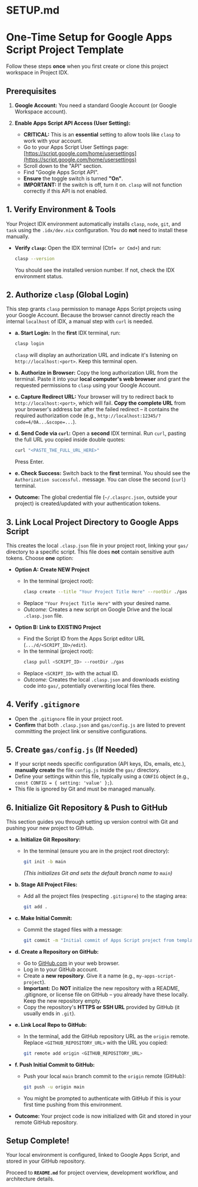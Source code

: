 # SETUP.md

# One-Time Setup for Google Apps Script Project Template

Follow these steps **once** when you first create or clone this project workspace in Project IDX.

## Prerequisites

1.  **Google Account:** You need a standard Google Account (or Google Workspace account).

2.  **Enable Apps Script API Access (User Setting):**
    - **CRITICAL:** This is an **essential** setting to allow tools like `clasp` to work with your account.
    - Go to your Apps Script User Settings page:
      [https://script.google.com/home/usersettings](https://script.google.com/home/usersettings)
    - Scroll down to the "API" section.
    - Find "Google Apps Script API".
    - **Ensure** the toggle switch is turned **"On"**.
    - **IMPORTANT:** If the switch is off, turn it on. `clasp` will not function correctly if this API is not enabled.

## 1. Verify Environment & Tools

Your Project IDX environment automatically installs `clasp`, `node`, `git`, and `task` using the `.idx/dev.nix` configuration. You do **not** need to install these manually.

- **Verify `clasp`:** Open the IDX terminal (Ctrl+` or Cmd+`) and run:
  ```bash
  clasp --version
  ```
  You should see the installed version number. If not, check the IDX environment status.

## 2. Authorize `clasp` (Global Login)

This step grants `clasp` permission to manage Apps Script projects using your Google Account. Because the browser cannot directly reach the internal `localhost` of IDX, a manual step with `curl` is needed.

- **a. Start Login:** In the **first** IDX terminal, run:

  ```bash
  clasp login
  ```

  `clasp` will display an authorization URL and indicate it's listening on `http://localhost:<port>`. Keep this terminal open.

- **b. Authorize in Browser:** Copy the long authorization URL from the terminal. Paste it into your **local computer's web browser** and grant the requested permissions to `clasp` using your Google Account.

- **c. Capture Redirect URL:** Your browser will try to redirect back to `http://localhost:<port>`, which will fail. **Copy the complete URL** from your browser's address bar after the failed redirect – it contains the required authorization code (e.g., `http://localhost:12345/?code=4/0A...&scope=...`).

- **d. Send Code via `curl`:** Open a **second** IDX terminal. Run `curl`, pasting the full URL you copied inside double quotes:

  ```bash
  curl "<PASTE_THE_FULL_URL_HERE>"
  ```

  Press Enter.

- **e. Check Success:** Switch back to the **first** terminal. You should see the `Authorization successful.` message. You can close the second (`curl`) terminal.

- **Outcome:** The global credential file (`~/.clasprc.json`, outside your project) is created/updated with your authentication tokens.

## 3. Link Local Project Directory to Google Apps Script

This creates the local `.clasp.json` file in your project root, linking your `gas/` directory to a specific script. This file does **not** contain sensitive auth tokens. Choose **one** option:

- **Option A: Create NEW Project**

  - In the terminal (project root):
    ```bash
    clasp create --title "Your Project Title Here" --rootDir ./gas
    ```
  - Replace `"Your Project Title Here"` with your desired name.
  - _Outcome:_ Creates a new script on Google Drive and the local `.clasp.json` file.

- **Option B: Link to EXISTING Project**
  - Find the Script ID from the Apps Script editor URL (`.../d/<SCRIPT_ID>/edit`).
  - In the terminal (project root):
    ```bash
    clasp pull <SCRIPT_ID> --rootDir ./gas
    ```
  - Replace `<SCRIPT_ID>` with the actual ID.
  - _Outcome:_ Creates the local `.clasp.json` and downloads existing code into `gas/`, potentially overwriting local files there.

## 4. Verify `.gitignore`

- Open the `.gitignore` file in your project root.
- **Confirm** that both `.clasp.json` and `gas/config.js` are listed to prevent committing the project link or sensitive configurations.

## 5. Create `gas/config.js` (If Needed)

- If your script needs specific configuration (API keys, IDs, emails, etc.), **manually create** the file `config.js` inside the `gas/` directory.
- Define your settings within this file, typically using a `CONFIG` object (e.g., `const CONFIG = { setting: 'value' };`).
- This file is ignored by Git and must be managed manually.

## 6. Initialize Git Repository & Push to GitHub

This section guides you through setting up version control with Git and pushing your new project to GitHub.

- **a. Initialize Git Repository:**

  - In the terminal (ensure you are in the project root directory):
    ```bash
    git init -b main
    ```
    _(This initializes Git and sets the default branch name to `main`)_

- **b. Stage All Project Files:**

  - Add all the project files (respecting `.gitignore`) to the staging area:
    ```bash
    git add .
    ```

- **c. Make Initial Commit:**

  - Commit the staged files with a message:
    ```bash
    git commit -m "Initial commit of Apps Script project from template"
    ```

- **d. Create a Repository on GitHub:**

  - Go to [GitHub.com](https://github.com) in your web browser.
  - Log in to your GitHub account.
  - Create a **new repository**. Give it a name (e.g., `my-apps-script-project`).
  - **Important:** Do **NOT** initialize the new repository with a README, .gitignore, or license file on GitHub – you already have these locally. Keep the new repository empty.
  - Copy the repository's **HTTPS or SSH URL** provided by GitHub (it usually ends in `.git`).

- **e. Link Local Repo to GitHub:**

  - In the terminal, add the GitHub repository URL as the `origin` remote. Replace `<GITHUB_REPOSITORY_URL>` with the URL you copied:
    ```bash
    git remote add origin <GITHUB_REPOSITORY_URL>
    ```

- **f. Push Initial Commit to GitHub:**

  - Push your local `main` branch commit to the `origin` remote (GitHub):
    ```bash
    git push -u origin main
    ```
  - You might be prompted to authenticate with GitHub if this is your first time pushing from this environment.

- **Outcome:** Your project code is now initialized with Git and stored in your remote GitHub repository.

## Setup Complete!

Your local environment is configured, linked to Google Apps Script, and stored in your GitHub repository.

Proceed to **`README.md`** for project overview, development workflow, and architecture details.
